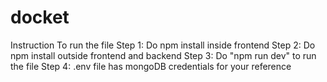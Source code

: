 # docket
Instruction To run the file
Step 1: Do npm install inside frontend
Step 2: Do npm install outside frontend and backend
Step 3: Do "npm run dev" to run the file
Step 4: .env file has mongoDB credentials for your reference  